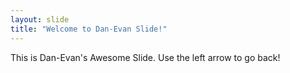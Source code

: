 ```yaml
---
layout: slide
title: "Welcome to Dan-Evan Slide!"
---
```

This is Dan-Evan's Awesome Slide.
Use the left arrow to go back!
